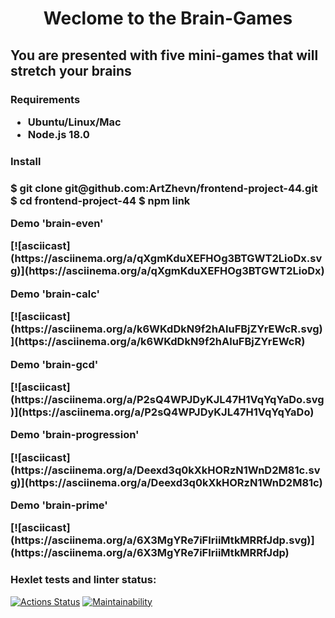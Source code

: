 <h1 align="center">Weclome to the Brain-Games</h1>
<h2>You are presented with five mini-games that will stretch your brains</h2>
<h3>Requirements<ul><li>Ubuntu/Linux/Mac</li><li>Node.js 18.0</li></ul>
<h3>Install<h3>
$ git clone git@github.com:ArtZhevn/frontend-project-44.git
$ cd frontend-project-44
$ npm link

<p>Demo 'brain-even'</p>
[![asciicast](https://asciinema.org/a/qXgmKduXEFHOg3BTGWT2LioDx.svg)](https://asciinema.org/a/qXgmKduXEFHOg3BTGWT2LioDx)
<p>Demo 'brain-calc'</p>
[![asciicast](https://asciinema.org/a/k6WKdDkN9f2hAluFBjZYrEWcR.svg)](https://asciinema.org/a/k6WKdDkN9f2hAluFBjZYrEWcR)
<p>Demo 'brain-gcd'</p>
[![asciicast](https://asciinema.org/a/P2sQ4WPJDyKJL47H1VqYqYaDo.svg)](https://asciinema.org/a/P2sQ4WPJDyKJL47H1VqYqYaDo)
<p>Demo 'brain-progression'</p>
[![asciicast](https://asciinema.org/a/Deexd3q0kXkHORzN1WnD2M81c.svg)](https://asciinema.org/a/Deexd3q0kXkHORzN1WnD2M81c)
<p>Demo 'brain-prime'</p>
[![asciicast](https://asciinema.org/a/6X3MgYRe7iFIriiMtkMRRfJdp.svg)](https://asciinema.org/a/6X3MgYRe7iFIriiMtkMRRfJdp)

### Hexlet tests and linter status:
[![Actions Status](https://github.com/ArtZhevn/frontend-project-44/workflows/hexlet-check/badge.svg)](https://github.com/ArtZhevn/frontend-project-44/actions)
[![Maintainability](https://api.codeclimate.com/v1/badges/3bcef7a2813daf9bbaee/maintainability)](https://codeclimate.com/github/ArtZhevn/frontend-project-44/maintainability)